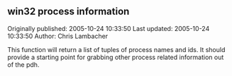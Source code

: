 ## win32 process information

Originally published: 2005-10-24 10:33:50
Last updated: 2005-10-24 10:33:50
Author: Chris Lambacher

This function will return a list of tuples of process names and ids.  It should provide a starting point for grabbing other process related information out of the pdh.
